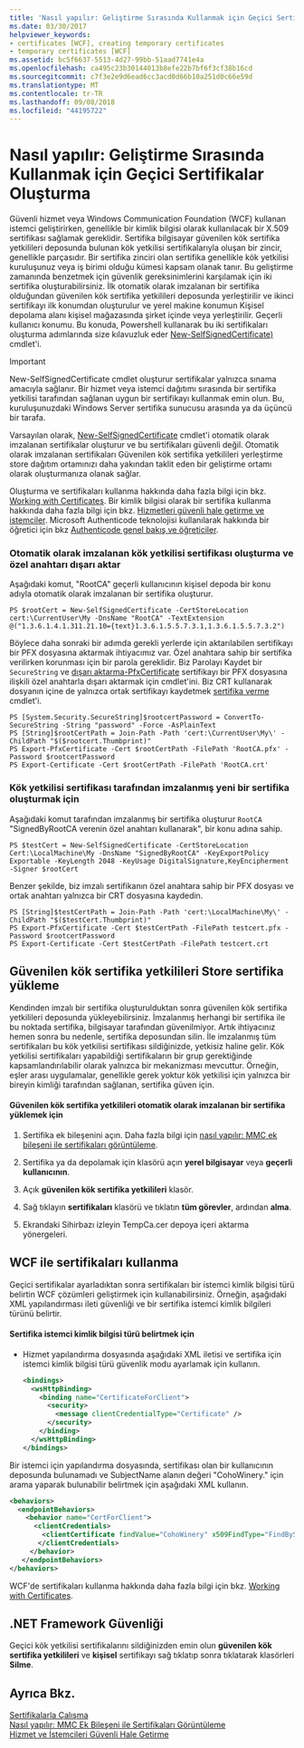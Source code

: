 ```yaml
---
title: 'Nasıl yapılır: Geliştirme Sırasında Kullanmak için Geçici Sertifikalar Oluşturma'
ms.date: 03/30/2017
helpviewer_keywords:
- certificates [WCF], creating temporary certificates
- temporary certificates [WCF]
ms.assetid: bc5f6637-5513-4d27-99bb-51aad7741e4a
ms.openlocfilehash: ca495c23b30144013b8efe22b7bf6f3cf38b16cd
ms.sourcegitcommit: c7f3e2e9d6ead6cc3acd0d66b10a251d0c66e59d
ms.translationtype: MT
ms.contentlocale: tr-TR
ms.lasthandoff: 09/08/2018
ms.locfileid: "44195722"
---
```

# <a name="how-to-create-temporary-certificates-for-use-during-development"></a>Nasıl yapılır: Geliştirme Sırasında Kullanmak için Geçici Sertifikalar Oluşturma
Güvenli hizmet veya Windows Communication Foundation (WCF) kullanan istemci geliştirirken, genellikle bir kimlik bilgisi olarak kullanılacak bir X.509 sertifikası sağlamak gereklidir. Sertifika bilgisayar güvenilen kök sertifika yetkilileri deposunda bulunan kök yetkilisi sertifikalarıyla oluşan bir zincir, genellikle parçasıdır. Bir sertifika zinciri olan sertifika genellikle kök yetkilisi kuruluşunuz veya iş birimi olduğu kümesi kapsam olanak tanır. Bu geliştirme zamanında benzetmek için güvenlik gereksinimlerini karşılamak için iki sertifika oluşturabilirsiniz. İlk otomatik olarak imzalanan bir sertifika olduğundan güvenilen kök sertifika yetkilileri deposunda yerleştirilir ve ikinci sertifikayı ilk konumdan oluşturulur ve yerel makine konumun Kişisel depolama alanı kişisel mağazasında şirket içinde veya yerleştirilir. Geçerli kullanıcı konumu. Bu konuda, Powershell kullanarak bu iki sertifikaları oluşturma adımlarında size kılavuzluk eder [New-SelfSignedCertificate)](https://docs.microsoft.com/en-us/powershell/module/pkiclient/new-selfsignedcertificate?view=win10-ps) cmdlet'i.  
  
> [!IMPORTANT]
>  New-SelfSignedCertificate cmdlet oluşturur sertifikalar yalnızca sınama amacıyla sağlanır. Bir hizmet veya istemci dağıtımı sırasında bir sertifika yetkilisi tarafından sağlanan uygun bir sertifikayı kullanmak emin olun. Bu, kuruluşunuzdaki Windows Server sertifika sunucusu arasında ya da üçüncü bir tarafa.  
>   
>  Varsayılan olarak, [New-SelfSignedCertificate](https://docs.microsoft.com/en-us/powershell/module/pkiclient/new-selfsignedcertificate?view=win10-ps) cmdlet'i otomatik olarak imzalanan sertifikalar oluşturur ve bu sertifikaları güvenli değil. Otomatik olarak imzalanan sertifikaları Güvenilen kök sertifika yetkilileri yerleştirme store dağıtım ortamınızı daha yakından taklit eden bir geliştirme ortamı olarak oluşturmanıza olanak sağlar.  
  
 Oluşturma ve sertifikaları kullanma hakkında daha fazla bilgi için bkz. [Working with Certificates](../../../../docs/framework/wcf/feature-details/working-with-certificates.md). Bir kimlik bilgisi olarak bir sertifika kullanma hakkında daha fazla bilgi için bkz. [Hizmetleri güvenli hale getirme ve istemciler](../../../../docs/framework/wcf/feature-details/securing-services-and-clients.md). Microsoft Authenticode teknolojisi kullanılarak hakkında bir öğretici için bkz [Authenticode genel bakış ve öğreticiler](https://go.microsoft.com/fwlink/?LinkId=88919).  
  
### <a name="to-create-a-self-signed-root-authority-certificate-and-export-the-private-key"></a>Otomatik olarak imzalanan kök yetkilisi sertifikası oluşturma ve özel anahtarı dışarı aktar  
  
Aşağıdaki komut, "RootCA" geçerli kullanıcının kişisel depoda bir konu adıyla otomatik olarak imzalanan bir sertifika oluşturur. 
```
PS $rootCert = New-SelfSignedCertificate -CertStoreLocation cert:\CurrentUser\My -DnsName "RootCA" -TextExtension @("1.3.6.1.4.1.311.21.10={text}1.3.6.1.5.5.7.3.1,1.3.6.1.5.5.7.3.2")
```
Böylece daha sonraki bir adımda gerekli yerlerde için aktarılabilen sertifikayı bir PFX dosyasına aktarmak ihtiyacımız var. Özel anahtara sahip bir sertifika verilirken korunması için bir parola gereklidir. Biz Parolayı Kaydet bir `SecureString` ve [dışarı aktarma-PfxCertificate](https://docs.microsoft.com/en-us/powershell/module/pkiclient/export-pfxcertificate?view=win10-ps) sertifikayı bir PFX dosyasına ilişkili özel anahtarla dışarı aktarmak için cmdlet'ini. Biz CRT kullanarak dosyanın içine de yalnızca ortak sertifikayı kaydetmek [sertifika verme](https://docs.microsoft.com/en-us/powershell/module/pkiclient/export-certificate?view=win10-ps) cmdlet'i.
```
PS [System.Security.SecureString]$rootcertPassword = ConvertTo-SecureString -String "password" -Force -AsPlainText
PS [String]$rootCertPath = Join-Path -Path 'cert:\CurrentUser\My\' -ChildPath "$($rootcert.Thumbprint)"
PS Export-PfxCertificate -Cert $rootCertPath -FilePath 'RootCA.pfx' -Password $rootcertPassword
PS Export-Certificate -Cert $rootCertPath -FilePath 'RootCA.crt'
```

### <a name="to-create-a-new-certificate-signed-by-a-root-authority-certificate"></a>Kök yetkilisi sertifikası tarafından imzalanmış yeni bir sertifika oluşturmak için  
  
Aşağıdaki komut tarafından imzalanmış bir sertifika oluşturur `RootCA` "SignedByRootCA verenin özel anahtarı kullanarak", bir konu adına sahip.
```
PS $testCert = New-SelfSignedCertificate -CertStoreLocation Cert:\LocalMachine\My -DnsName "SignedByRootCA" -KeyExportPolicy Exportable -KeyLength 2048 -KeyUsage DigitalSignature,KeyEncipherment -Signer $rootCert 
```
Benzer şekilde, biz imzalı sertifikanın özel anahtara sahip bir PFX dosyası ve ortak anahtarı yalnızca bir CRT dosyasına kaydedin.
```
PS [String]$testCertPath = Join-Path -Path 'cert:\LocalMachine\My\' -ChildPath "$($testCert.Thumbprint)"
PS Export-PfxCertificate -Cert $testCertPath -FilePath testcert.pfx -Password $rootcertPassword 
PS Export-Certificate -Cert $testCertPath -FilePath testcert.crt        
```
  
## <a name="installing-a-certificate-in-the-trusted-root-certification-authorities-store"></a>Güvenilen kök sertifika yetkilileri Store sertifika yükleme  
 Kendinden imzalı bir sertifika oluşturulduktan sonra güvenilen kök sertifika yetkilileri deposunda yükleyebilirsiniz. İmzalanmış herhangi bir sertifika ile bu noktada sertifika, bilgisayar tarafından güvenilmiyor. Artık ihtiyacınız hemen sonra bu nedenle, sertifika deposundan silin. İle imzalanmış tüm sertifikaları bu kök yetkilisi sertifikası sildiğinizde, yetkisiz haline gelir. Kök yetkilisi sertifikaları yapabildiği sertifikaların bir grup gerektiğinde kapsamlandırılabilir olarak yalnızca bir mekanizması mevcuttur. Örneğin, eşler arası uygulamalar, genellikle gerek yoktur kök yetkilisi için yalnızca bir bireyin kimliği tarafından sağlanan, sertifika güven için.  
  
#### <a name="to-install-a-self-signed-certificate-in-the-trusted-root-certification-authorities"></a>Güvenilen kök sertifika yetkilileri otomatik olarak imzalanan bir sertifika yüklemek için  
  
1.  Sertifika ek bileşenini açın. Daha fazla bilgi için [nasıl yapılır: MMC ek bileşeni ile sertifikaları görüntüleme](../../../../docs/framework/wcf/feature-details/how-to-view-certificates-with-the-mmc-snap-in.md).  
  
2.  Sertifika ya da depolamak için klasörü açın **yerel bilgisayar** veya **geçerli kullanıcının**.  
  
3.  Açık **güvenilen kök sertifika yetkilileri** klasör.  
  
4.  Sağ tıklayın **sertifikaları** klasörü ve tıklatın **tüm görevler**, ardından **alma**.  
  
5.  Ekrandaki Sihirbazı izleyin TempCa.cer depoya içeri aktarma yönergeleri.  
  
## <a name="using-certificates-with-wcf"></a>WCF ile sertifikaları kullanma  
 Geçici sertifikalar ayarladıktan sonra sertifikaları bir istemci kimlik bilgisi türü belirtin WCF çözümleri geliştirmek için kullanabilirsiniz. Örneğin, aşağıdaki XML yapılandırması ileti güvenliği ve bir sertifika istemci kimlik bilgileri türünü belirtir.  
  
#### <a name="to-specify-a-certificate-as-the-client-credential-type"></a>Sertifika istemci kimlik bilgisi türü belirtmek için  
  
-   Hizmet yapılandırma dosyasında aşağıdaki XML iletisi ve sertifika için istemci kimlik bilgisi türü güvenlik modu ayarlamak için kullanın.  
  
    ```xml  
    <bindings>       
      <wsHttpBinding>  
        <binding name="CertificateForClient">  
          <security>  
            <message clientCredentialType="Certificate" />  
          </security>  
        </binding>  
      </wsHttpBinding>  
    </bindings>  
    ```  
  
 Bir istemci için yapılandırma dosyasında, sertifikası olan bir kullanıcının deposunda bulunamadı ve SubjectName alanın değeri "CohoWinery." için arama yaparak bulunabilir belirtmek için aşağıdaki XML kullanın.  
  
```xml  
<behaviors>  
  <endpointBehaviors>  
    <behavior name="CertForClient">  
      <clientCredentials>  
        <clientCertificate findValue="CohoWinery" x509FindType="FindBySubjectName" />  
       </clientCredentials>  
     </behavior>  
   </endpointBehaviors>  
</behaviors>  
```  
  
 WCF'de sertifikaları kullanma hakkında daha fazla bilgi için bkz. [Working with Certificates](../../../../docs/framework/wcf/feature-details/working-with-certificates.md).  
  
## <a name="net-framework-security"></a>.NET Framework Güvenliği  
 Geçici kök yetkilisi sertifikalarını sildiğinizden emin olun **güvenilen kök sertifika yetkilileri** ve **kişisel** sertifikayı sağ tıklatıp sonra tıklatarak klasörleri  **Silme**.  
  
## <a name="see-also"></a>Ayrıca Bkz.  
 [Sertifikalarla Çalışma](../../../../docs/framework/wcf/feature-details/working-with-certificates.md)  
 [Nasıl yapılır: MMC Ek Bileşeni ile Sertifikaları Görüntüleme](../../../../docs/framework/wcf/feature-details/how-to-view-certificates-with-the-mmc-snap-in.md)  
 [Hizmet ve İstemcileri Güvenli Hale Getirme](../../../../docs/framework/wcf/feature-details/securing-services-and-clients.md)
